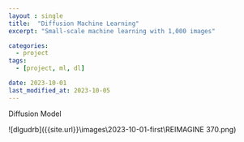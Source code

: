 ```yaml
---
layout : single
title:  "Diffusion Machine Learning"
excerpt: "Small-scale machine learning with 1,000 images"

categories:
  - project
tags:
  - [project, ml, dl]

date: 2023-10-01
last_modified_at: 2023-10-05
---
```


Diffusion Model



![dlgudrb]({{site.url}}\images\2023-10-01-first\REIMAGINE 370.png)
